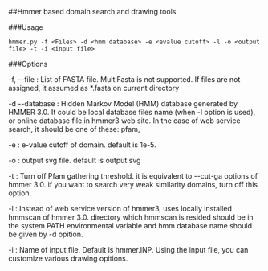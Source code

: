 ##Hmmer based domain search and drawing tools

###Usage

	hmmer.py -f <Files> -d <hmm database> -e <evalue cutoff> -l -o <output file> -t -i <input file>

###Options

-f, --file : List of FASTA file. MultiFasta is not supported. If files are not assigned, it assumed as *.fasta on current directory

-d --database : Hidden Markov Model (HMM) database generated by HMMER 3.0. It could be local database files name (when -l option is used), or online database file in hmmer3 web site. In the case of web service search, it should be one of these: pfam, 

-e : e-value cutoff of domain. default is 1e-5.

-o : output svg file. default is output.svg

-t : Turn off Pfam gathering threshold. it is equivalent to --cut-ga options of hmmer 3.0. if you want to search very weak similarity domains, turn off this option.

-l : Instead of web service version of hmmer3, uses locally installed hmmscan of hmmer 3.0. directory which hmmscan is resided should be in the system PATH environmental variable and hmm database name should be given by -d opition.

-i : Name of input file. Default is hmmer.INP. Using the input file, you can customize various drawing opitions. 


